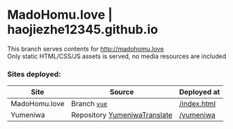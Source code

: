 # MadoHomu.love | haojiezhe12345.github.io

This branch serves contents for http://madohomu.love  
Only static HTML/CSS/JS assets is served, no media resources are included

### Sites deployed:

| Site          | Source                                                                                | Deployed at               |
| ---           | ---                                                                                   | ---                       |
| MadoHomu.love | Branch [`vue`](https://github.com/haojiezhe12345/haojiezhe12345.github.io/tree/vue)   | [/index.html](index.html) |
| Yumeniwa      | Repository [YumeniwaTranslate](https://github.com/haojiezhe12345/YumeniwaTranslate)   | [/yumeniwa](yumeniwa)     |
